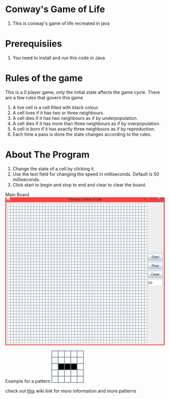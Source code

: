 # Conway's Game of Life
1. This is conway's game of life recreated in java

# Prerequisiies

1. You need to install and run this code in Java

# Rules of the game
This is a 0 player game, only the initial state affects the game cycle.
There are a few rules that govern this game  

1. A live cell is a cell filled with black colour.
2. A cell lives if it has two or three neighbours.
3. A cell dies if it has two neighbours as if by underpopulation.
4. A cell dies if it has more than three neighbours as if by overpopulation.
5. A cell is born if it has exactly three neighbours as if by reproduction.
6. Each time a pass is done the state changes according to the rules.

# About The Program
1. Change the state of a cell by clicking it.
2. Use the text field for changing the speed in milliseconds. Default is 50 milliseconds.
3. Click start to begin and stop to end and clear to clear the board.

Main Board
![Main Board](https://github.com/Divy1211/Conway/blob/master/images/Capture.PNG)

Example for a pattern
![Example](https://github.com/Divy1211/Conway/blob/master/images/Webp.net-gifmaker.gif)

check out [this](https://en.wikipedia.org/wiki/Conway%27s_Game_of_Life) wiki link for more information and more patterns
